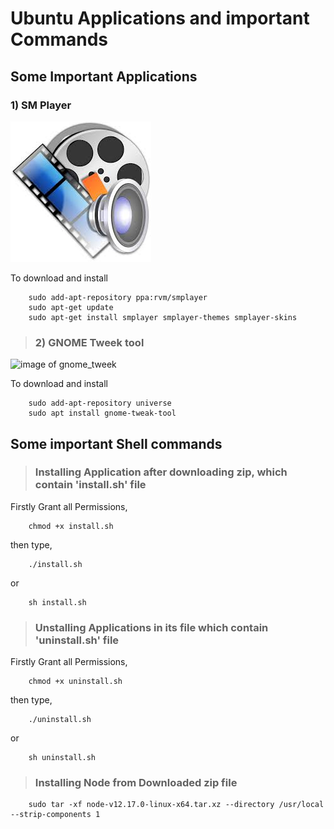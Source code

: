 # Ubuntu Applications and important Commands

## Some Important Applications

### 1) SM Player
![image of smplayer](./img/smplayer.jpeg)

To download and install
```
    sudo add-apt-repository ppa:rvm/smplayer 
	sudo apt-get update 
	sudo apt-get install smplayer smplayer-themes smplayer-skins
```

> ### 2) GNOME Tweek tool
![image of gnome_tweek](./img/sm)

To download and install
```
    sudo add-apt-repository universe
   	sudo apt install gnome-tweak-tool
```

## Some important Shell commands  

> ### Installing Application after downloading zip, which contain 'install.sh' file 

Firstly Grant all Permissions,

```
    chmod +x install.sh
```
then type,
```
    ./install.sh
```
or
```
    sh install.sh	
```	
> ### Unstalling Applications in its file which contain 'uninstall.sh' file 

Firstly Grant all Permissions,

```
    chmod +x uninstall.sh
```
then type,
```
    ./uninstall.sh
```
or
```
    sh uninstall.sh	
```	
> ### Installing Node from Downloaded zip file
```
    sudo tar -xf node-v12.17.0-linux-x64.tar.xz --directory /usr/local --strip-components 1
```
